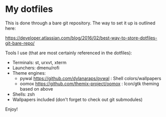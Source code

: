 # My dotfiles

This is done through a bare git repository. The way to set it up is outlined here:

<https://developer.atlassian.com/blog/2016/02/best-way-to-store-dotfiles-git-bare-repo/>

Tools I use (that are most certainly referenced in the dotfiles):

- Terminals: st, urxvt, xterm
- Launchers: dmenu/rofi
- Theme engines:
    - pywal <https://github.com/dylanaraps/pywal> : Shell colors/wallpapers
    - oomox <https://github.com/themix-project/oomox> : Icon/gtk theming based on above
- Shells: zsh
- Wallpapers included (don't forget to check out git submodules)

Enjoy!
